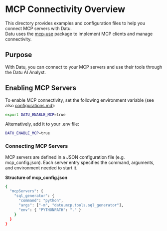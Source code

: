 # MCP Connectivity Overview

This directory provides examples and configuration files to help you connect MCP servers with Datu.  
Datu uses the [mcp-use](https://github.com/mcp-use/mcp-use) package to implement MCP clients and manage connectivity.


## Purpose

With Datu, you can connect to your MCP servers and use their tools through the Datu AI Analyst.

## Enabling MCP Servers

To enable MCP connectivity, set the following environment variable (see also [configurations.md](../configurations.md)):

```sh
export DATU_ENABLE_MCP=true
```

Alternatively, add it to your .env file:

```sh
DATU_ENABLE_MCP=true
```


### Connecting MCP Servers

MCP servers are defined in a JSON configuration file (e.g. mcp_config.json).
Each server entry specifies the command, arguments, and environment needed to start it.

**Structure of mcp_config.json**

```sh
{
  "mcpServers": {
    "sql_generator": {
      "command": "python",
      "args": ["-m", "datu.mcp.tools.sql_generator"],
      "env": { "PYTHONPATH": "." }
    }
  }
}
```
